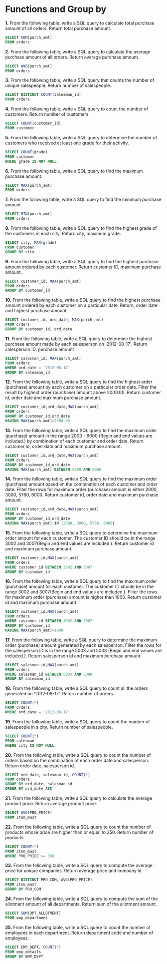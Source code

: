 ﻿# Functions and Group by

**1.** From the following table, write a SQL query to calculate total purchase amount of all orders. Return total purchase amount.
~~~~sql
SELECT SUM(purch_amt)
FROM orders
~~~~
**2.** From the following table, write a SQL query to calculate the average purchase amount of all orders. Return average purchase amount.
~~~~sql
SELECT AVG(purch_amt)
FROM orders
~~~~
**3.** From the following table, write a SQL query that counts the number of unique salespeople. Return number of salespeople.
~~~~sql
SELECT DISTINCT COUNT(salesman_id)
FROM orders
~~~~
**4.** From the following table, write a SQL query to count the number of customers. Return number of customers.
~~~~sql
SELECT COUNT(customer_id)
FROM customer
~~~~
**5.** From the following table, write a SQL query to determine the number of customers who received at least one grade for their activity.
~~~~sql
SELECT COUNT(grade)
FROM customer
WHERE grade IS NOT NULL
~~~~
**6.** From the following table, write a SQL query to find the maximum purchase amount.
~~~~sql
SELECT MAX(purch_amt)
FROM orders
~~~~
**7.** From the following table, write a SQL query to find the minimum purchase amount.
~~~~sql
SELECT MIN(purch_amt)
FROM orders
~~~~
**8.** From the following table, write a SQL query to find the highest grade of the customers in each city. Return city, maximum grade.
~~~~sql
SELECT city, MAX(grade)
FROM customer
GROUP BY city
~~~~
**9.** From the following table, write a SQL query to find the highest purchase amount ordered by each customer. Return customer ID, maximum purchase amount.
~~~~sql
SELECT customer_id, MAX(purch_amt)
FROM orders
GROUP BY customer_id
~~~~
**10.** From the following table, write a SQL query to find the highest purchase amount ordered by each customer on a particular date. Return, order date and highest purchase amount.
~~~~sql
SELECT customer_id, ord_date, MAX(purch_amt)
FROM orders
GROUP BY customer_id, ord_date
~~~~
**11.** From the following table, write a SQL query to determine the highest purchase amount made by each salesperson on '2012-08-17'. Return salesperson ID, purchase amount
~~~~sql
SELECT salesman_id, MAX(purch_amt)
FROM orders
WHERE ord_date = '2012-08-17'
GROUP BY salesman_id
~~~~
**12.** From the following table, write a SQL query to find the highest order (purchase) amount by each customer on a particular order date. Filter the result by highest order (purchase) amount above 2000.00. Return customer id, order date and maximum purchase amount.
~~~~sql
SELECT customer_id,ord_date,MAX(purch_amt) 
FROM orders 
GROUP BY customer_id,ord_date 
HAVING MAX(purch_amt)>2000.00
~~~~
**13.** From the following table, write a SQL query to find the maximum order (purchase) amount in the range 2000 - 6000 (Begin and end values are included.) by combination of each customer and order date. Return customer id, order date and maximum purchase amount.
~~~~sql
SELECT customer_id,ord_date,MAX(purch_amt) 
FROM orders 
GROUP BY customer_id,ord_date 
HAVING MAX(purch_amt) BETWEEN 2000 AND 6000
~~~~
**14.** From the following table, write a SQL query to find the maximum order (purchase) amount based on the combination of each customer and order date. Filter the rows for maximum order (purchase) amount is either 2000, 3000, 5760, 6000. Return customer id, order date and maximum purchase amount.
~~~~sql
SELECT customer_id,ord_date,MAX(purch_amt) 
FROM orders 
GROUP BY customer_id,ord_date 
HAVING MAX(purch_amt) IN (2000, 3000, 5760, 6000)
~~~~
**15.** From the following table, write a SQL query to determine the maximum order amount for each customer. The customer ID should be in the range 3002 and 3007(Begin and end values are included.). Return customer id and maximum purchase amount.
~~~~sql
SELECT customer_id,MAX(purch_amt) 
FROM orders 
WHERE customer_id BETWEEN 3002 AND 3007 
GROUP BY customer_id
~~~~
**16.** From the following table, write a SQL query to find the maximum order (purchase) amount for each customer. The customer ID should be in the range 3002 and 3007(Begin and end values are included.). Filter the rows for maximum order (purchase) amount is higher than 1000. Return customer id and maximum purchase amount.
~~~~sql
SELECT customer_id,MAX(purch_amt) 
FROM orders 
WHERE customer_id BETWEEN 3002 AND 3007 
GROUP BY customer_id
HAVING MAX(purch_amt)>1000
~~~~
**17.** From the following table, write a SQL query to determine the maximum order (purchase) amount generated by each salesperson. Filter the rows for the salesperson ID is in the range 5003 and 5008 (Begin and end values are included.). Return salesperson id and maximum purchase amount.
~~~~sql
SELECT salesman_id,MAX(purch_amt) 
FROM orders 
WHERE salesman_id BETWEEN 5003 AND 5008 
GROUP BY salesman_id
~~~~
**18.** From the following table, write a SQL query to count all the orders generated on '2012-08-17'. Return number of orders.
~~~~sql
SELECT COUNT(*)
FROM orders
WHERE ord_date = '2012-08-17'
~~~~
**19.** From the following table, write a SQL query to count the number of salespeople in a city. Return number of salespeople.
~~~~sql
SELECT COUNT(*) 
FROM salesman 
WHERE city IS NOT NULL
~~~~
**20.** From the following table, write a SQL query to count the number of orders based on the combination of each order date and salesperson. Return order date, salesperson id.
~~~~sql
SELECT ord_date, salesman_id, COUNT(*)
FROM orders
GROUP BY ord_date, salesman_id
ORDER BY ord_date ASC
~~~~
**21.** From the following table, write a SQL query to calculate the average product price. Return average product price.
~~~~sql
SELECT AVG(PRO_PRICE)
FROM item_mast
~~~~
**22.** From the following table, write a SQL query to count the number of products whose price are higher than or equal to 350. Return number of products
~~~~sql
SELECT COUNT(*)
FROM item_mast
WHERE PRO_PRICE >= 350
~~~~
**23.** From the following table, write a SQL query to compute the average price for unique companies. Return average price and company id.
~~~~sql
SELECT DISTINCT PRO_COM, AVG(PRO_PRICE)
FROM item_mast
GROUP BY PRO_COM
~~~~
**24.** From the following table, write a SQL query to compute the sum of the allotment amount of all departments. Return sum of the allotment amount.
~~~~sql
SELECT SUM(DPT_ALLOTMENT)
FROM emp_department
~~~~
**25.** From the following table, write a SQL query to count the number of employees in each department. Return department code and number of employees.
~~~~sql
SELECT EMP_DEPT, COUNT(*)
FROM emp_details
GROUP BY EMP_DEPT
~~~~












